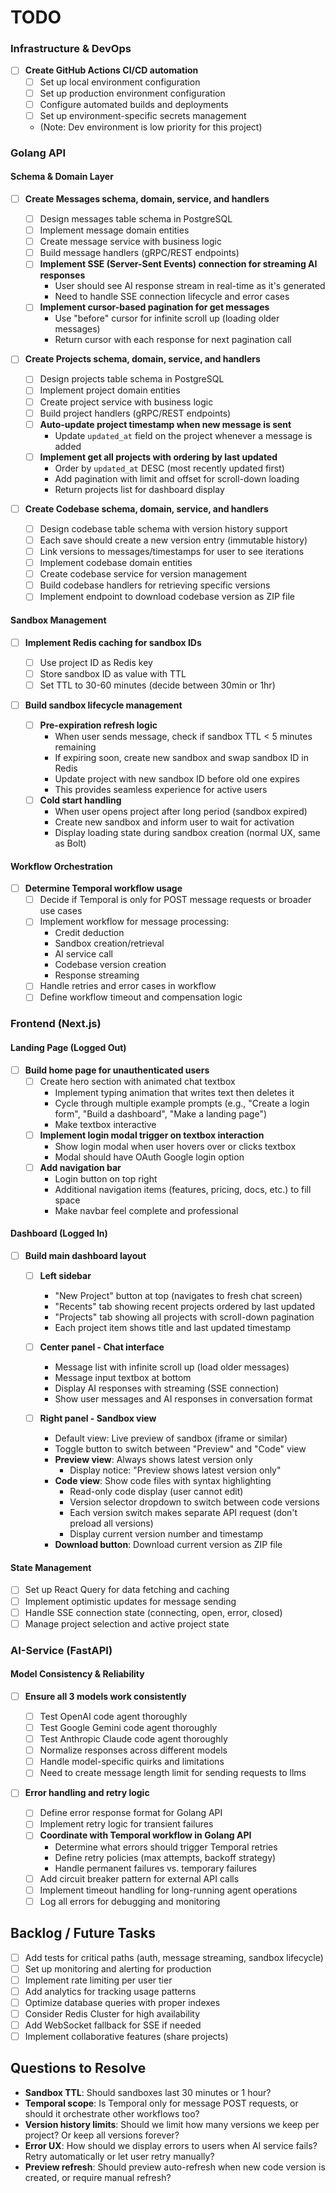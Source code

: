 # TODO

### Infrastructure & DevOps

- [ ] **Create GitHub Actions CI/CD automation**
  - [ ] Set up local environment configuration
  - [ ] Set up production environment configuration
  - [ ] Configure automated builds and deployments
  - [ ] Set up environment-specific secrets management
  - (Note: Dev environment is low priority for this project)

### Golang API

#### Schema & Domain Layer

- [ ] **Create Messages schema, domain, service, and handlers**

  - [ ] Design messages table schema in PostgreSQL
  - [ ] Implement message domain entities
  - [ ] Create message service with business logic
  - [ ] Build message handlers (gRPC/REST endpoints)
  - [ ] **Implement SSE (Server-Sent Events) connection for streaming AI responses**
    - User should see AI response stream in real-time as it's generated
    - Need to handle SSE connection lifecycle and error cases
  - [ ] **Implement cursor-based pagination for get messages**
    - Use "before" cursor for infinite scroll up (loading older messages)
    - Return cursor with each response for next pagination call

- [ ] **Create Projects schema, domain, service, and handlers**

  - [ ] Design projects table schema in PostgreSQL
  - [ ] Implement project domain entities
  - [ ] Create project service with business logic
  - [ ] Build project handlers (gRPC/REST endpoints)
  - [ ] **Auto-update project timestamp when new message is sent**
    - Update `updated_at` field on the project whenever a message is added
  - [ ] **Implement get all projects with ordering by last updated**
    - Order by `updated_at` DESC (most recently updated first)
    - Add pagination with limit and offset for scroll-down loading
    - Return projects list for dashboard display

- [ ] **Create Codebase schema, domain, service, and handlers**
  - [ ] Design codebase table schema with version history support
  - [ ] Each save should create a new version entry (immutable history)
  - [ ] Link versions to messages/timestamps for user to see iterations
  - [ ] Implement codebase domain entities
  - [ ] Create codebase service for version management
  - [ ] Build codebase handlers for retrieving specific versions
  - [ ] Implement endpoint to download codebase version as ZIP file

#### Sandbox Management

- [ ] **Implement Redis caching for sandbox IDs**

  - [ ] Use project ID as Redis key
  - [ ] Store sandbox ID as value with TTL
  - [ ] Set TTL to 30-60 minutes (decide between 30min or 1hr)

- [ ] **Build sandbox lifecycle management**
  - [ ] **Pre-expiration refresh logic**
    - When user sends message, check if sandbox TTL < 5 minutes remaining
    - If expiring soon, create new sandbox and swap sandbox ID in Redis
    - Update project with new sandbox ID before old one expires
    - This provides seamless experience for active users
  - [ ] **Cold start handling**
    - When user opens project after long period (sandbox expired)
    - Create new sandbox and inform user to wait for activation
    - Display loading state during sandbox creation (normal UX, same as Bolt)

#### Workflow Orchestration

- [ ] **Determine Temporal workflow usage**
  - [ ] Decide if Temporal is only for POST message requests or broader use cases
  - [ ] Implement workflow for message processing:
    - Credit deduction
    - Sandbox creation/retrieval
    - AI service call
    - Codebase version creation
    - Response streaming
  - [ ] Handle retries and error cases in workflow
  - [ ] Define workflow timeout and compensation logic

### Frontend (Next.js)

#### Landing Page (Logged Out)

- [ ] **Build home page for unauthenticated users**
  - [ ] Create hero section with animated chat textbox
    - Implement typing animation that writes text then deletes it
    - Cycle through multiple example prompts (e.g., "Create a login form", "Build a dashboard", "Make a landing page")
    - Make textbox interactive
  - [ ] **Implement login modal trigger on textbox interaction**
    - Show login modal when user hovers over or clicks textbox
    - Modal should have OAuth Google login option
  - [ ] **Add navigation bar**
    - Login button on top right
    - Additional navigation items (features, pricing, docs, etc.) to fill space
    - Make navbar feel complete and professional

#### Dashboard (Logged In)

- [ ] **Build main dashboard layout**

  - [ ] **Left sidebar**

    - "New Project" button at top (navigates to fresh chat screen)
    - "Recents" tab showing recent projects ordered by last updated
    - "Projects" tab showing all projects with scroll-down pagination
    - Each project item shows title and last updated timestamp

  - [ ] **Center panel - Chat interface**

    - Message list with infinite scroll up (load older messages)
    - Message input textbox at bottom
    - Display AI responses with streaming (SSE connection)
    - Show user messages and AI responses in conversation format

  - [ ] **Right panel - Sandbox view**
    - Default view: Live preview of sandbox (iframe or similar)
    - Toggle button to switch between "Preview" and "Code" view
    - **Preview view**: Always shows latest version only
      - Display notice: "Preview shows latest version only"
    - **Code view**: Show code files with syntax highlighting
      - Read-only code display (user cannot edit)
      - Version selector dropdown to switch between code versions
      - Each version switch makes separate API request (don't preload all versions)
      - Display current version number and timestamp
    - **Download button**: Download current version as ZIP file

#### State Management

- [ ] Set up React Query for data fetching and caching
- [ ] Implement optimistic updates for message sending
- [ ] Handle SSE connection state (connecting, open, error, closed)
- [ ] Manage project selection and active project state

### AI-Service (FastAPI)

#### Model Consistency & Reliability

- [ ] **Ensure all 3 models work consistently**

  - [ ] Test OpenAI code agent thoroughly
  - [ ] Test Google Gemini code agent thoroughly
  - [ ] Test Anthropic Claude code agent thoroughly
  - [ ] Normalize responses across different models
  - [ ] Handle model-specific quirks and limitations
  - [ ] Need to create message length limit for sending requests to llms

- [ ] **Error handling and retry logic**
  - [ ] Define error response format for Golang API
  - [ ] Implement retry logic for transient failures
  - [ ] **Coordinate with Temporal workflow in Golang API**
    - Determine what errors should trigger Temporal retries
    - Define retry policies (max attempts, backoff strategy)
    - Handle permanent failures vs. temporary failures
  - [ ] Add circuit breaker pattern for external API calls
  - [ ] Implement timeout handling for long-running agent operations
  - [ ] Log all errors for debugging and monitoring

## Backlog / Future Tasks

- [ ] Add tests for critical paths (auth, message streaming, sandbox lifecycle)
- [ ] Set up monitoring and alerting for production
- [ ] Implement rate limiting per user tier
- [ ] Add analytics for tracking usage patterns
- [ ] Optimize database queries with proper indexes
- [ ] Consider Redis Cluster for high availability
- [ ] Add WebSocket fallback for SSE if needed
- [ ] Implement collaborative features (share projects)

## Questions to Resolve

- **Sandbox TTL**: Should sandboxes last 30 minutes or 1 hour?
- **Temporal scope**: Is Temporal only for message POST requests, or should it orchestrate other workflows too?
- **Version history limits**: Should we limit how many versions we keep per project? Or keep all versions forever?
- **Error UX**: How should we display errors to users when AI service fails? Retry automatically or let user retry manually?
- **Preview refresh**: Should preview auto-refresh when new code version is created, or require manual refresh?
